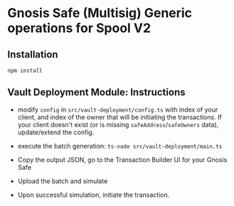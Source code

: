 # Gnosis Safe (Multisig) Generic operations for Spool V2

## Installation

`npm install`

## Vault Deployment Module: Instructions

- modify `config` in `src/vault-deployment/config.ts` with index of your client, and index of the owner that will be initiating the transactions. If your client doesn't exist (or is missing `safeAddress`/`safeOwners` data), update/extend the config.

- execute the batch generation: `ts-node src/vault-deployment/main.ts`

- Copy the output JSON, go to the Transaction Builder UI for your Gnosis Safe

- Upload the batch and simulate

- Upon successful simulation, initiate the transaction.


